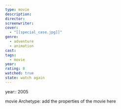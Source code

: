 ```yaml
---
type: movie
description: 
director: 
screenwriter: 
cover:
  - "[[special_case.jpg]]"
genre:
  - adventure
  - animation
cast: 
tags:
  - movie
year: 
rating: 8
watched: true
state: watch again
---
```

year:: 2005

movie Archetype: add the properties of the movie here